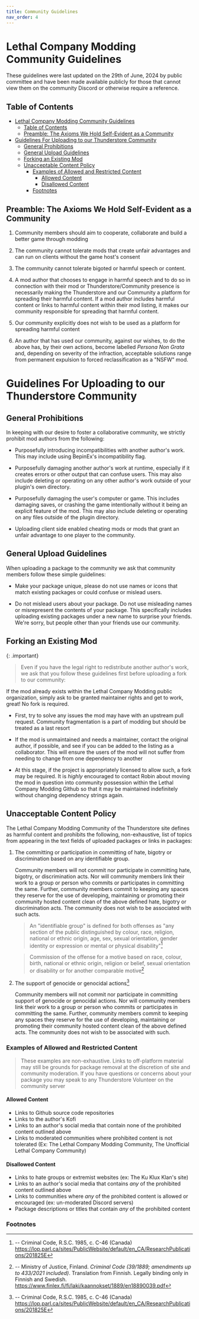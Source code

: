```yaml
---
title: Community Guidelines
nav_order: 4
---
```


# Lethal Company Modding Community Guidelines

These guidelines were last updated on the 29th of June, 2024 by public committee and have been made available publicly for those that cannot view them on the community Discord or otherwise require a reference.

## Table of Contents

- [Lethal Company Modding Community Guidelines](#lethal-company-modding-community-guidelines)
  - [Table of Contents](#table-of-contents)
  - [Preamble: The Axioms We Hold Self-Evident as a Community](#preamble-the-axioms-we-hold-self-evident-as-a-community)
- [Guidelines For Uploading to our Thunderstore Community](#guidelines-for-uploading-to-our-thunderstore-community)
  - [General Prohibitions](#general-prohibitions)
  - [General Upload Guidelines](#general-upload-guidelines)
  - [Forking an Existing Mod](#forking-an-existing-mod)
  - [Unacceptable Content Policy](#unacceptable-content-policy)
    - [Examples of Allowed and Restricted Content](#examples-of-allowed-and-restricted-content)
      - [Allowed Content](#allowed-content)
      - [Disallowed Content](#disallowed-content)
    - [Footnotes](#footnotes)


## Preamble: The Axioms We Hold Self-Evident as a Community

1. Community members should aim to cooperate, collaborate and build a better game through modding

2. The community cannot tolerate mods that create unfair advantages and can run on clients without the game host's consent

3. The community cannot tolerate bigoted or harmful speech or content.

4. A mod author that chooses to engage in harmful speech and to do so in connection with their mod or Thunderstore/Community presence is necessarily making the Thunderstore and our Community a platform for spreading their harmful content. If a mod author includes harmful content or links to harmful content within their mod listing, it makes our community responsible for spreading that harmful content.

5. Our community explicitly does not wish to be used as a platform for spreading harmful content

6. An author that has used our community, against our wishes, to do the above has, by their own actions, become labelled _Persona Non Grata_ and, depending on severity of the infraction, acceptable solutions range from permanent expulsion to forced reclassification as a "NSFW" mod.

# Guidelines For Uploading to our Thunderstore Community

## General Prohibitions

In keeping with our desire to foster a collaborative community, we strictly prohibit mod authors from the following:

- Purposefully introducing incompatibilities with another author's work. This may include using BepinEx's incompatibility flag.

- Purposefully damaging another author's work at runtime, especially if it creates errors or other output that can confuse users. This may also include deleting or operating on any other author's work outside of your plugin's own directory.

- Purposefully damaging the user's computer or game. This includes damaging saves, or crashing the game intentionally without it being an explicit feature of the mod. This may also include deleting or operating on any files outside of the plugin directory.

- Uploading client side enabled cheating mods or mods that grant an unfair advantage to one player to the community.

## General Upload Guidelines

When uploading a package to the community we ask that community members follow these simple guidelines:

- Make your package unique, please do not use names or icons that match existing packages or could confuse or mislead users.

- Do not mislead users about your package. Do not use misleading names or misrepresent the contents of your package. This specifically includes uploading existing packages under a new name to surprise your friends. We're sorry, but people other than your friends use our community.

## Forking an Existing Mod

{: .important}
> Even if you have the legal right to redistribute another author's work, we ask that you follow these guidelines first before uploading a fork to our community:

If the mod already exists within the Lethal Company Modding public organization, simply ask to be granted maintainer rights and get to work, great! No fork is required.

- First, try to solve any issues the mod may have with an upstream pull request. Community fragmentation is a part of modding but should be treated as a last resort

- If the mod is unmaintained and needs a maintainer, contact the original author, if possible, and see if you can be added to the listing as a collaborator. This will ensure the users of the mod will not suffer from needing to change from one dependency to another

- At this stage, if the project is appropriately licensed to allow such, a fork may be required. It is _highly_ encouraged to contact Robin about moving the mod in question into community possession within the Lethal Company Modding Github so that it may be maintained indefinitely without changing dependency strings again.

## Unacceptable Content Policy

The Lethal Company Modding Community of the Thunderstore site defines as harmful content and prohibits the following, non-exhaustive, list of topics from appearing in the text fields of uploaded packages or links in packages:

1. The committing or participation in committing of hate, bigotry or discrimination based on any identifiable group.

    Community members will not commit nor participate in committing hate, bigotry, or discrimination acts. Nor will community members link their work to a group or person who commits or participates in committing the same. Further, community members commit to keeping any spaces they reserve for the use of developing, maintaining or promoting their community hosted content clean of the above defined hate, bigotry or discrimination acts. The community does not wish to be associated with such acts.

    > An "identifiable group" is defined for both offenses as "any section of the public distinguished by colour, race, religion, national or ethnic origin, age, sex, sexual orientation, gender identity or expression or mental or physical disability"[^1]

    > Commission of the offense for a motive based on race, colour, birth, national or ethnic origin,
    religion or belief, sexual orientation or disability or for another comparable motive[^2]

    

2. The support of genocide or genocidal actions[^1]

    Community members will not commit nor participate in committing support of genocide or genocidal actions. Nor will community members link their work to a group or person who commits or participates in committing the same. Further, community members commit to keeping any spaces they reserve for the use of developing, maintaining or promoting their community hosted content clean of the above defined acts. The community does not wish to be associated with such.

### Examples of Allowed and Restricted Content

> These examples are non-exhaustive. Links to off-platform material may still be grounds for package removal at the discretion of site and community moderation. If you have questions or concerns about your package you may speak to any Thunderstore Volunteer on the community server

#### Allowed Content

- Links to Github source code repositories
- Links to the author's Kofi
- Links to an author's social media that contain none of the prohibited content outlined above
- Links to moderated communities where prohibited content is not tolerated (Ex: The Lethal Company Modding Community, The Unofficial Lethal Company Community)

#### Disallowed Content

- Links to hate groups or extremist websites (ex: The Ku Klux Klan's site)
- Links to an author's social media that contains _any_ of the prohibited content outlined above
- Links to communities where _any_ of the prohibited content is allowed or encouraged (ex: un-moderated Discord servers)
- Package descriptions or titles that contain _any_ of the prohibited content

### Footnotes

[^1]:
    -- Criminal Code, R.S.C. 1985, c. C-46 (Canada) https://lop.parl.ca/sites/PublicWebsite/default/en_CA/ResearchPublications/201825E

[^2]:
    -- Ministry of Justice, Finland. *Criminal Code (39/1889; amendments up to 433/2021 included)*. Translation from Finnish. Legally binding only in Finnish and Swedish. https://www.finlex.fi/fi/laki/kaannokset/1889/en18890039.pdf

